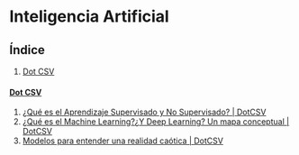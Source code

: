 # Inteligencia Artificial
## Índice
1. [Dot CSV](#dot-csv)
#### [Dot CSV](https://www.youtube.com/channel/UCy5znSnfMsDwaLlROnZ7Qbg)
1. [¿Qué es el Aprendizaje Supervisado y No Supervisado? | DotCSV](https://youtu.be/oT3arRRB2Cw)
2. [¿Qué es el Machine Learning?¿Y Deep Learning? Un mapa conceptual | DotCSV](https://youtu.be/KytW151dpqU)
3. [Modelos para entender una realidad caótica | DotCSV](https://youtu.be/Sb8XVheowVQ)
